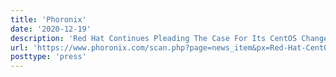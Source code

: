 ```yaml
---
title: 'Phoronix'
date: '2020-12-19'
description: 'Red Hat Continues Pleading The Case For Its CentOS Changes'
url: 'https://www.phoronix.com/scan.php?page=news_item&px=Red-Hat-CentOS-Pleading-Cont'
posttype: 'press'
---
```

